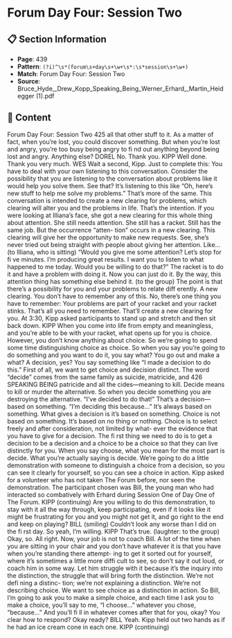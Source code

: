 # Forum Day Four: Session Two

## 📋 Section Information

- **Page**: 439
- **Pattern**: `(?i)^\s*(forum\s+day\s+\w+\s*:\s*session\s+\w+)`
- **Match**: Forum Day Four: Session Two
- **Source**: Bruce_Hyde,_Drew_Kopp_Speaking_Being_Werner_Erhard,_Martin_Heidegger (1).pdf

## 📄 Content

Forum Day Four: Session Two
425
all that other stuff  to it. As a matter of fact, when you’re lost, you could discover something. But
when you’re lost and angry, you’re too busy being angry to fi nd out anything beyond being lost
and angry. Anything else?
DOREL
No. Thank you.
KIPP
Well done. Thank you very much.
WES
Wait a second, Kipp. Just to complete this: You have to deal with your own listening to this
conversation. Consider the possibility that you are listening to the conversation about problems
like it would help you solve them. See that? It’s listening to this like “Oh, here’s new stuff  to help
me solve my problems.” That’s more of the same. This conversation is intended to create a new
clearing for problems, which clearing will alter you and the problems in life. That’s the intention.
If you were looking at Illiana’s face, she got a new clearing for this whole thing about attention.
She still needs attention. She still has a racket. Still has the same job. But the occurrence “atten-
tion” occurs in a new clearing. This clearing will give her the opportunity to make new requests.
See, she’s never tried out being straight with people about giving her attention. Like...
(to Illiana, who is sitting)
“Would you give me some attention? Let’s stop for fi ve minutes. I’m producing great results. I
want you to listen to what happened to me today. Would you be willing to do that?” The racket
is to do it and have a problem with doing it. Now you can just do it. By the way, this attention
thing has something else behind it.
(to the group)
The point is that there’s a possibility for you and your problems to relate diff erently. A new
clearing. You don’t have to remember any of this. No, there’s one thing you have to remember:
Your problems are part of your racket and your racket stinks. That’s all you need to remember.
That’ll create a new clearing for you.
At 3:30, Kipp asked participants to stand up and stretch and then sit back down.
KIPP
When you come into life from empty and meaningless, and you’re able to be with your racket,
what opens up for you is choice. However, you don’t know anything about choice. So we’re
going to spend some time distinguishing choice as choice. So when you say you’re going to do
something and you want to do it, you say what? You go out and make a what? A decision, yes?
You say something like “I made a decision to do this.” First of all, we want to get choice and
decision distinct. The word “decide” comes from the same family as suicide, matricide, and
426
SPEAKING BEING
patricide and all the cides—meaning to kill. Decide means to kill or murder the alternative. So
when you decide something you are destroying the alternative. “I’ve decided to do that!” That’s
a decision—based on something. “I’m deciding this because...” It’s always based on something.
What gives a decision is it’s based on something. Choice is not based on something. It’s based
on no thing or nothing. Choice is to select freely and after consideration, not limited by what-
ever the evidence that you have to give for a decision. The fi rst thing we need to do is to get
a decision to be a decision and a choice to be a choice so that they can live distinctly for you.
When you say choose, what you mean for the most part is decide. What you’re actually saying
is decide. We’re going to do a little demonstration with someone to distinguish a choice from a
decision, so you can see it clearly for yourself, so you can see a choice in action.
Kipp asked for a volunteer who has not taken The Forum before, nor seen the demonstration. The
participant chosen was Bill, the young man who had interacted so combatively with Erhard during
Session One of Day One of The Forum.
KIPP (continuing)
Are you willing to do this demonstration, to stay with it all the way through, keep participating,
even if it looks like it might be frustrating for you and you might not get it, and go right to the
end and keep on playing?
BILL (smiling)
Couldn’t look any worse than I did on the fi rst day. So yeah, I’m willing.
KIPP
That’s true.
(laughter: to the group)
Okay, so. All right. Now, your job is not to coach Bill. A lot of the time when you are sitting in
your chair and you don’t have whatever it is that you have when you’re standing there attempt-
ing to get it sorted out for yourself, where it’s sometimes a little more diffi  cult to see, so don’t
say it out loud, or coach him in some way. Let him struggle with it because it’s the inquiry into
the distinction, the struggle that will bring forth the distinction. We’re not defi ning a distinc-
tion; we’re not explaining a distinction. We’re not describing choice. We want to see choice as a
distinction in action. So Bill, I’m going to ask you to make a simple choice, and each time I ask
you to make a choice, you’ll say to me, “I choose...” whatever you chose, “because...” And you’ll
fi ll in whatever comes after that for you, okay? You clear how to respond? Okay ready?
BILL
Yeah.
Kipp held out two hands as if he had an ice cream cone in each one.
KIPP (continuing)
